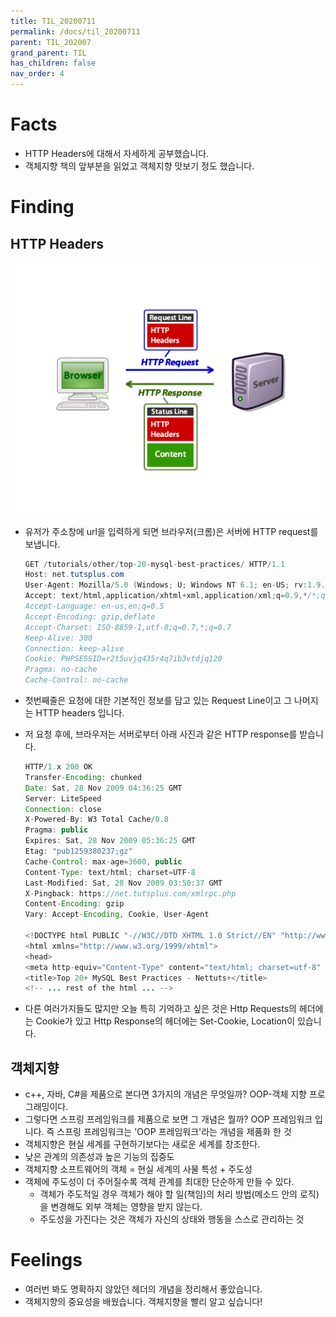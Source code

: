 ```yaml
---
title: TIL_20200711
permalink: /docs/til_20200711
parent: TIL_202007
grand_parent: TIL
has_children: false
nav_order: 4
---
```


# Facts

- HTTP Headers에 대해서 자세하게 공부했습니다.
- 객체지향 책의 앞부분을 읽었고 객체지향 맛보기 정도 했습니다.

# Finding

## HTTP Headers

![](/assets/images/http.png)

- 유저가 주소창에 url을 입력하게 되면 브라우저(크롬)은 서버에 HTTP request를 보냅니다.
  ```java
  GET /tutorials/other/top-20-mysql-best-practices/ HTTP/1.1
  Host: net.tutsplus.com
  User-Agent: Mozilla/5.0 (Windows; U; Windows NT 6.1; en-US; rv:1.9.1.5) Gecko/20091102 Firefox/3.5.5 (.NET CLR 3.5.30729)
  Accept: text/html,application/xhtml+xml,application/xml;q=0.9,*/*;q=0.8
  Accept-Language: en-us,en;q=0.5
  Accept-Encoding: gzip,deflate
  Accept-Charset: ISO-8859-1,utf-8;q=0.7,*;q=0.7
  Keep-Alive: 300
  Connection: keep-alive
  Cookie: PHPSESSID=r2t5uvjq435r4q7ib3vtdjq120
  Pragma: no-cache
  Cache-Control: no-cache
  ```
- 첫번째줄은 요청에 대한 기본적인 정보를 담고 있는 Request Line이고 그 나머지는 HTTP headers 입니다.

- 저 요청 후에, 브라우저는 서버로부터 아래 사진과 같은 HTTP response를 받습니다.

  ```java
  HTTP/1.x 200 OK
  Transfer-Encoding: chunked
  Date: Sat, 28 Nov 2009 04:36:25 GMT
  Server: LiteSpeed
  Connection: close
  X-Powered-By: W3 Total Cache/0.8
  Pragma: public
  Expires: Sat, 28 Nov 2009 05:36:25 GMT
  Etag: "pub1259380237;gz"
  Cache-Control: max-age=3600, public
  Content-Type: text/html; charset=UTF-8
  Last-Modified: Sat, 28 Nov 2009 03:50:37 GMT
  X-Pingback: https://net.tutsplus.com/xmlrpc.php
  Content-Encoding: gzip
  Vary: Accept-Encoding, Cookie, User-Agent

  <!DOCTYPE html PUBLIC "-//W3C//DTD XHTML 1.0 Strict//EN" "http://www.w3.org/TR/xhtml1/DTD/xhtml1-strict.dtd">
  <html xmlns="http://www.w3.org/1999/xhtml">
  <head>
  <meta http-equiv="Content-Type" content="text/html; charset=utf-8" />
  <title>Top 20+ MySQL Best Practices - Nettuts+</title>
  <!-- ... rest of the html ... -->
  ```

- 다른 여러가지들도 많지만 오늘 특히 기억하고 싶은 것은 Http Requests의 헤더에는 Cookie가 있고 Http Response의 헤더에는 Set-Cookie, Location이 있습니다.

## 객체지향

- c++, 자바, C#을 제품으로 본다면 3가지의 개념은 무엇일까? OOP-객체 지향 프로그래밍이다.
- 그렇다면 스프링 프레임워크를 제품으로 보면 그 개념은 뭘까? OOP 프레임워크 입니다. 즉 스프링 프레임워크는 'OOP 프레임워크'라는 개념을 제품화 한 것
- 객체지향은 현실 세계를 구현하기보다는 새로운 세계를 창조한다.
- 낮은 관계의 의존성과 높은 기능의 집중도
- 객체지향 소프트웨어의 객체 = 현실 세계의 사물 특성 + 주도성
- 객체에 주도성이 더 주어질수록 객체 관계를 최대한 단순하게 만들 수 있다.
  - 객체가 주도적일 경우 객체가 해야 할 일(책임)의 처리 방법(메소드 안의 로직)을 변경해도 외부 객체는 영향을 받지 않는다.
  - 주도성을 가진다는 것은 객체가 자신의 상태와 행동을 스스로 관리하는 것

# Feelings

- 여러번 봐도 명확하지 않았던 헤더의 개념을 정리해서 좋았습니다.
- 객체지향의 중요성을 배웠습니다. 객체지향을 빨리 알고 싶습니다!
